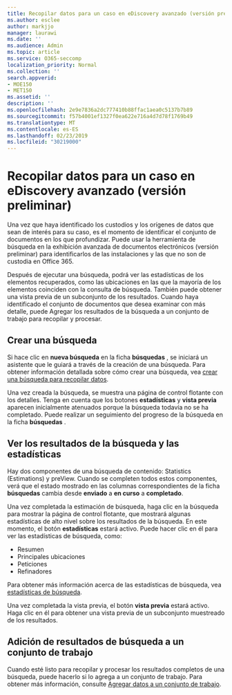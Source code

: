 ```yaml
---
title: Recopilar datos para un caso en eDiscovery avanzado (versión preliminar)
ms.author: esclee
author: markjjo
manager: laurawi
ms.date: ''
ms.audience: Admin
ms.topic: article
ms.service: O365-seccomp
localization_priority: Normal
ms.collection: ''
search.appverid:
- MOE150
- MET150
ms.assetid: ''
description: ''
ms.openlocfilehash: 2e9e7836a2dc777410b88ffac1aea0c5137b7b89
ms.sourcegitcommit: f57b4001ef1327f0ea622e716a4d7d78f1769b49
ms.translationtype: MT
ms.contentlocale: es-ES
ms.lasthandoff: 02/23/2019
ms.locfileid: "30219000"
---
```

# <a name="collect-data-for-a-case-in-advanced-ediscovery-preview"></a>Recopilar datos para un caso en eDiscovery avanzado (versión preliminar)

Una vez que haya identificado los custodios y los orígenes de datos que sean de interés para su caso, es el momento de identificar el conjunto de documentos en los que profundizar. Puede usar la herramienta de búsqueda en la exhibición avanzada de documentos electrónicos (versión preliminar) para identificarlos de las instalaciones y las que no son de custodia en Office 365.

Después de ejecutar una búsqueda, podrá ver las estadísticas de los elementos recuperados, como las ubicaciones en las que la mayoría de los elementos coinciden con la consulta de búsqueda. También puede obtener una vista previa de un subconjunto de los resultados. Cuando haya identificado el conjunto de documentos que desea examinar con más detalle, puede Agregar los resultados de la búsqueda a un conjunto de trabajo para recopilar y procesar.

## <a name="create-a-search"></a>Crear una búsqueda

Si hace clic en **nueva búsqueda** en la ficha **búsquedas** , se iniciará un asistente que le guiará a través de la creación de una búsqueda. Para obtener información detallada sobre cómo crear una búsqueda, vea [crear una búsqueda para recopilar datos](create-search-to-collect-data.md).

Una vez creada la búsqueda, se muestra una página de control flotante con los detalles. Tenga en cuenta que los botones **estadísticas** y **vista previa** aparecen inicialmente atenuados porque la búsqueda todavía no se ha completado. Puede realizar un seguimiento del progreso de la búsqueda en la ficha **búsquedas** .

## <a name="view-search-results-and-statistics"></a>Ver los resultados de la búsqueda y las estadísticas
Hay dos componentes de una búsqueda de contenido: Statistics (Estimations) y preView. Cuando se completen todos estos componentes, verá que el estado mostrado en las columnas correspondientes de la ficha **búsquedas** cambia desde **enviado** a **en curso** a **completado**.

Una vez completada la estimación de búsqueda, haga clic en la búsqueda para mostrar la página de control flotante, que mostrará algunas estadísticas de alto nivel sobre los resultados de la búsqueda. En este momento, el botón **estadísticas** estará activo. Puede hacer clic en él para ver las estadísticas de búsqueda, como:

- Resumen
- Principales ubicaciones
- Peticiones
- Refinadores

Para obtener más información acerca de las estadísticas de búsqueda, vea [estadísticas de búsqueda](search-statistics.md).

Una vez completada la vista previa, el botón **vista previa** estará activo. Haga clic en él para obtener una vista previa de un subconjunto muestreado de los resultados.

## <a name="adding-search-results-to-a-working-set"></a>Adición de resultados de búsqueda a un conjunto de trabajo

Cuando esté listo para recopilar y procesar los resultados completos de una búsqueda, puede hacerlo si lo agrega a un conjunto de trabajo. Para obtener más información, consulte [Agregar datos a un conjunto de trabajo](add-data-to-working-set.md). 